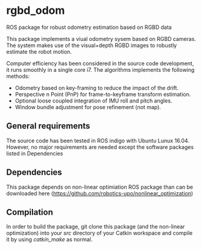 # rgbd_odom
ROS package for robust odometry estimation based on RGBD data

This package implements a viual odometry sysem based on RGBD cameras. The system makes use of the visual+depth RGBD images to robustly estimate the robot motion.

Computer efficiency has been considered in the source code development, it runs smoothly in a single core i7. The algorithms implements the following methods:
* Odometry based on key-framing to reduce the impact of the drift.
* Perspective n Point (PnP) for frame-to-keyframe transform estimation.
* Optional loose coupled integration of IMU roll and pitch angles.
* Window bundle adjustment for pose refinement (not map).

## General requirements
The source code has been tested in ROS indigo with Ubuntu Lunux 16.04. However, no major requirements are needed except the software packages listed in Dependencies 

## Dependencies
This package depends on non-linear optimiation ROS package than can be downloaded here (https://github.com/robotics-upo/nonlinear_optimization) 

## Compilation
In order to build the package, git clone this package (and the non-linear optimization) into your *src* directory of your Catkin workspace and compile it by using *catkin_make* as normal.
